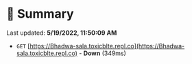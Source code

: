 # 📖 Summary
Last updated: **5/19/2022, 11:50:09 AM**

- `GET` [https://Bhadwa-sala.toxicblte.repl.co](https://Bhadwa-sala.toxicblte.repl.co) - **Down** (349ms)
